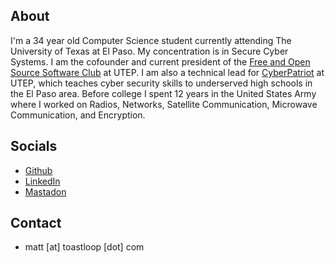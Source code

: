 ## About

I'm a 34 year old Computer Science student currently attending The University of Texas at El Paso. My concentration is in Secure Cyber Systems. I am the cofounder and current president of the [Free and Open Source Software Club](https://github.com/FOSS-club-UTEP/) at UTEP. I am also a technical lead for [CyberPatriot](https://www.uscyberpatriot.org/) at UTEP, which teaches cyber security skills to underserved high schools in the El Paso area. Before college I spent 12 years in the United States Army where I worked on Radios, Networks, Satellite Communication, Microwave Communication, and Encryption.


## Socials

- [Github](https://www.github.com/toastloop)
- [LinkedIn](https://www.linkedin.com/in/toastloop/)
- [Mastadon](phpc.social/@toastloop)

## Contact

- matt [at] toastloop [dot] com
